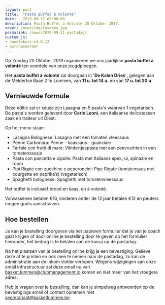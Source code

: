 ```yaml
---
layout: post
title:  "Pasta Buffet à Volonté"
date:   2019-09-11 09:00:00
description: Pasta Buffet à Volonté 20 Oktober 2019.
cover: /news/img/lasagna.jpg
permalink: /news/2019-09-11-pastadag/
custom_js:
- handlebars-v4.0.12
- purchaseorder
---
```


Op Zondag 20 Oktober 2019 organiseren we ons jaarlijkse **pasta buffet à volonté** ten voordele van onze jeugdploegen.

Het **pasta buffet à volonté** zal doorgaan in **'De Kalen Dries'**, gelegen aan de Meldertse Baan 2 te Lummen, van **11 u. tot 14 u.** en van **17 u. tot 20 u**.

## Vernieuwde formule

Deze editie zal er keuze zijn Lasagna en 5 pasta's waarvan 1 vegetarisch. De pasta's worden geleverd door **Carlo Leoni**, een italiaanse delicatessen zaak en traiteur uit Diest.

Op het menu staan:

 * Lasagna Bolognese: Lasagna met een tomaten vleessaus
 * Penne Carbonara: Penne – kaassaus - guanciale 
 * Farfale con frutti di mare: Vlindertjespasta met een zeevruchten in een tomatensausje 
 * Pasta con pancetta e cipolle: Pasta met Italiaans spek, ui, spinazie en room
 * Pipi Rigate con zucchine e peperoncini: Pipe Rigate (tomatensaus met courgette en paprika’s) (vegetarisch)
 * Spaghetti bolognese: Spaghetti met tomatenvleessaus 

Het buffet is inclusief brood en kaas, en à volonté.

Volwassenen betalen €16, kinderen onder de 12 jaar betalen €12 en peuters mogen gratis aanschuiven.

## Hoe bestellen

Je kan je bestelling doorgeven via het papieren formulier dat je van je coach gaat krijgen of door online je bestelling door te geven op het formulier hieronder, het bedrag is te betalen aan de kassa op de pastadag. 

Na het plaatsen van je bestelling online krijg je een bevestiging. Gelieve deze af te printen en ook mee te nemen naar de pastadag, zo kan de administratie aan de inkom vlotter verlopen. Wegens wijzigingen aan onze email infrastructuur zal deze email nu van basket.lummen@clubmanagement.io komen en niet meer van het vroegere adres. 

Heb je vragen over je bestelling, dan kan je simpelweg antwoorden op de bevestigings email of contact opnemen met secretariaat@basketlummen.be. 

<div data-saleid="0de84537-95e7-4d96-b79d-8d3ebb787493"  data-title="Plaats je bestelling" data-buttontext="Bestellen"  data-nexttext="Nog een bestelling plaatsen" data-optional="email"></div>